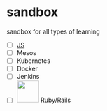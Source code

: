 # sandbox
sandbox for all types of learning
- [ ] [JS][Javascript]
- [ ] Mesos
- [ ] Kubernetes
- [ ] Docker
- [ ] Jenkins
- [ ] <img src="http://rubyonrailsbrasil.com.br/images/ruby.svg" width="50px" height="50px" /> Ruby/Rails

[Javascript]: <https://github.com/fkdiogo/javascript-learning-sandbox>
